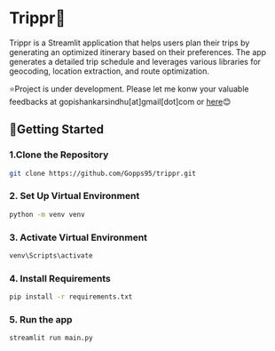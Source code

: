 
# Trippr💫

Trippr is a Streamlit application that helps users plan their trips by generating an optimized itinerary based on their preferences. The app generates a detailed trip schedule and leverages various libraries for geocoding, location extraction, and route optimization.




⭐Project is under development. Please let me konw your valuable feedbacks at gopishankarsindhu[at]gmail[dot]com or [here](https://www.linkedin.com/in/gopi-shankar-s/)😊

## 🚀Getting Started
### 1.Clone the Repository
```bash
git clone https://github.com/Gopps95/trippr.git
```
### 2. Set Up  Virtual Environment
```bash
python -m venv venv
```
### 3. Activate Virtual Environment
```bash
venv\Scripts\activate
```
### 4. Install Requirements 
```bash
pip install -r requirements.txt
```
### 5. Run the app
```bash
streamlit run main.py             
```
